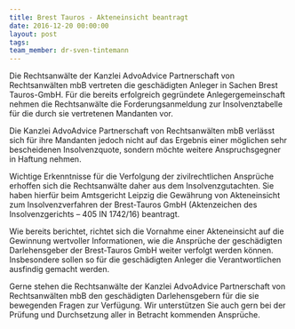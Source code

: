 ```yaml
---
title: Brest Tauros - Akteneinsicht beantragt
date: 2016-12-20 00:00:00
layout: post
tags:
team_member: dr-sven-tintemann
---
```



Die Rechtsanw&auml;lte der Kanzlei AdvoAdvice Partnerschaft von Rechtsanw&auml;lten mbB vertreten die gesch&auml;digten Anleger in Sachen Brest Tauros-GmbH. F&uuml;r die bereits erfolgreich gegr&uuml;ndete Anlegergemeinschaft nehmen die Rechtsanw&auml;lte die Forderungsanmeldung zur Insolvenztabelle f&uuml;r die durch sie vertretenen Mandanten vor.

Die Kanzlei AdvoAdvice Partnerschaft von Rechtsanw&auml;lten mbB verl&auml;sst sich f&uuml;r ihre Mandanten jedoch nicht auf das Ergebnis einer m&ouml;glichen sehr bescheidenen Insolvenzquote, sondern m&ouml;chte weitere Anspruchsgegner in Haftung nehmen.

Wichtige Erkenntnisse f&uuml;r die Verfolgung der zivilrechtlichen Anspr&uuml;che erhoffen sich die Rechtsanw&auml;lte daher aus dem Insolvenzgutachten. Sie haben hierf&uuml;r beim Amtsgericht Leipzig die Gew&auml;hrung von Akteneinsicht zum Insolvenzverfahren der Brest-Tauros GmbH (Aktenzeichen des Insolvenzgerichts – 405 IN 1742/16) beantragt.

Wie bereits berichtet, richtet sich die Vornahme einer Akteneinsicht auf die Gewinnung wertvoller Informationen, wie die Anspr&uuml;che der gesch&auml;digten Darlehensgeber der Brest-Tauros GmbH weiter verfolgt werden k&ouml;nnen. Insbesondere sollen so f&uuml;r die gesch&auml;digten Anleger die Verantwortlichen ausfindig gemacht werden.

Gerne stehen die Rechtsanw&auml;lte der Kanzlei AdvoAdvice Partnerschaft von Rechtsanw&auml;lten mbB den gesch&auml;digten Darlehensgebern f&uuml;r die sie bewegenden Fragen zur Verf&uuml;gung. Wir unterst&uuml;tzen Sie auch gern bei der Pr&uuml;fung und Durchsetzung aller in Betracht kommenden Anspr&uuml;che.